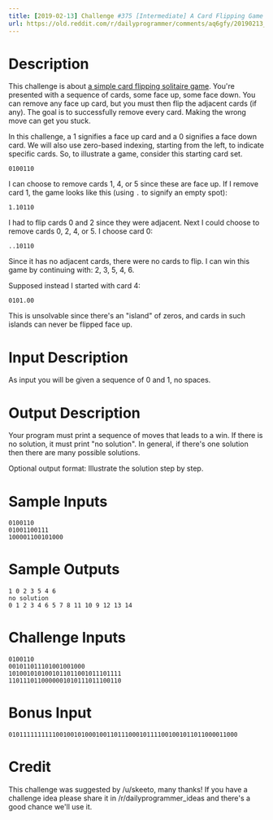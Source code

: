 ```yaml
---
title: [2019-02-13] Challenge #375 [Intermediate] A Card Flipping Game
url: https://old.reddit.com/r/dailyprogrammer/comments/aq6gfy/20190213_challenge_375_intermediate_a_card/
---
```



# Description

This challenge is about [a simple card flipping solitaire
game](https://www.youtube.com/watch?v=CCxs-tu8tOU). You're presented
with a sequence of cards, some face up, some face down. You can remove
any face up card, but you must then flip the adjacent cards (if any).
The goal is to successfully remove every card. Making the wrong move can
get you stuck.

In this challenge, a 1 signifies a face up card and a 0 signifies a face
down card. We will also use zero-based indexing, starting from the left,
to indicate specific cards. So, to illustrate a game, consider this
starting card set.

    0100110

I can choose to remove cards 1, 4, or 5 since these are face up. If I
remove card 1, the game looks like this (using `.` to signify an empty
spot):

    1.10110

I had to flip cards 0 and 2 since they were adjacent. Next I could
choose to remove cards 0, 2, 4, or 5. I choose card 0:

    ..10110

Since it has no adjacent cards, there were no cards to flip. I can win
this game by continuing with: 2, 3, 5, 4, 6.

Supposed instead I started with card 4:

    0101.00

This is unsolvable since there's an "island" of zeros, and cards in such
islands can never be flipped face up.

# Input Description

As input you will be given a sequence of 0 and 1, no spaces.

# Output Description

Your program must print a sequence of moves that leads to a win. If
there is no solution, it must print "no solution". In general, if
there's one solution then there are many possible solutions.

Optional output format: Illustrate the solution step by step.

# Sample Inputs

    0100110
    01001100111
    100001100101000

# Sample Outputs

    1 0 2 3 5 4 6
    no solution
    0 1 2 3 4 6 5 7 8 11 10 9 12 13 14

# Challenge Inputs

    0100110
    001011011101001001000
    1010010101001011011001011101111
    1101110110000001010111011100110

# Bonus Input

    010111111111100100101000100110111000101111001001011011000011000

# Credit

This challenge was suggested by /u/skeeto, many thanks! If you have a challenge idea please share it in /r/dailyprogrammer_ideas and there's a good chance we'll use it. 